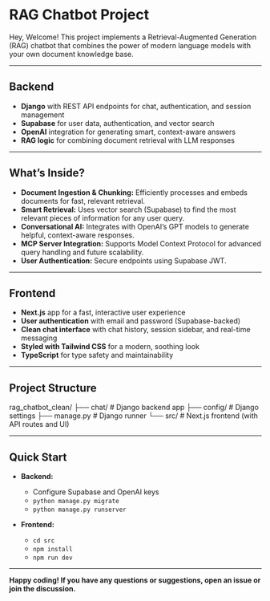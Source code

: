 # RAG Chatbot Project

Hey, Welcome! This project implements a Retrieval-Augmented Generation (RAG) chatbot that combines the power of modern language models with your own document knowledge base.

---
## Backend

- **Django** with REST API endpoints for chat, authentication, and session management
- **Supabase** for user data, authentication, and vector search
- **OpenAI** integration for generating smart, context-aware answers
- **RAG logic** for combining document retrieval with LLM responses

---

## What’s Inside?

- **Document Ingestion & Chunking:** Efficiently processes and embeds documents for fast, relevant retrieval.
- **Smart Retrieval:** Uses vector search (Supabase) to find the most relevant pieces of information for any user query.
- **Conversational AI:** Integrates with OpenAI’s GPT models to generate helpful, context-aware responses.
- **MCP Server Integration:** Supports Model Context Protocol for advanced query handling and future scalability.
- **User Authentication:** Secure endpoints using Supabase JWT.

---

## Frontend

- **Next.js** app for a fast, interactive user experience
- **User authentication** with email and password (Supabase-backed)
- **Clean chat interface** with chat history, session sidebar, and real-time messaging
- **Styled with Tailwind CSS** for a modern, soothing look
- **TypeScript** for type safety and maintainability

---
## Project Structure

rag_chatbot_clean/
├── chat/ # Django backend app
├── config/ # Django settings
├── manage.py # Django runner
└── src/ # Next.js frontend (with API routes and UI)

---

## Quick Start

- **Backend:**  
  - Configure Supabase and OpenAI keys  
  - `python manage.py migrate`  
  - `python manage.py runserver`

- **Frontend:**  
  - `cd src`  
  - `npm install`  
  - `npm run dev`

---

**Happy coding! If you have any questions or suggestions, open an issue or join the discussion.**